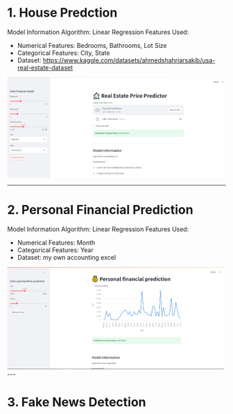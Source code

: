 # 1. House Predction 
Model Information
Algorithm: Linear Regression
Features Used:
- Numerical Features: Bedrooms, Bathrooms, Lot Size
- Categorical Features: City, State
- Dataset: https://www.kaggle.com/datasets/ahmedshahriarsakib/usa-real-estate-dataset
<img src="https://github.com/LawrenceGao0224/AI-ML-project/blob/main/DS_project/house_prediction/picture.png" alt="drawing" width="500"/>

---

# 2. Personal Financial Prediction
Model Information
Algorithm: Linear Regression
Features Used:
- Numerical Features: Month
- Categorical Features: Year
- Dataset: my own accounting excel
<img src="https://github.com/LawrenceGao0224/AI-ML-project/blob/main/DS_project/personal_financal/picture.png" alt="drawing" width="500"/>
---

# 3. Fake News Detection
